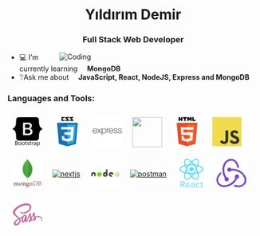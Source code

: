 <h1 align="center">Yıldırım Demir</h1>
    <h3 align="center">Full Stack Web Developer</h3>
    <img align="right" alt="Coding" width="400" src="https://cdn.dribbble.com/users/1162077/screenshots/3848914/programmer.gif">
    <ul>
        <li>💻 I’m currently learning <strong style="padding: 5px 10px; border-radius: 20px; background: rgba(255, 255, 255, 0.3); margin: 5px;">MongoDB</strong></li>
        <li>❔Ask me about <strong style="padding: 5px 10px; border-radius: 20px; background: rgba(255, 255, 255, 0.3); margin: 5px;">JavaScript, React, NodeJS, Express and MongoDB</strong></li>
    </ul>
    <p align="left">
    </p>
    <h3 align="left">Languages and Tools:</h3>
  <div style="display: flex; flex-wrap: wrap; align-items: center;">
    <a href="https://getbootstrap.com" target="_blank" rel="noreferrer" style="margin: 5px;">
        <img src="https://raw.githubusercontent.com/devicons/devicon/master/icons/bootstrap/bootstrap-plain-wordmark.svg" alt="bootstrap" width="60" height="60" style="margin: 5px;">
    </a>
    <a href="https://www.w3schools.com/css/" target="_blank" rel="noreferrer" style="margin: 5px;">
        <img src="https://raw.githubusercontent.com/devicons/devicon/master/icons/css3/css3-original-wordmark.svg" alt="css3" width="60" height="60" style="margin: 5px;">
    </a>
    <a href="https://expressjs.com" target="_blank" rel="noreferrer" style="margin: 5px;">
        <img src="https://raw.githubusercontent.com/devicons/devicon/master/icons/express/express-original-wordmark.svg" alt="express" width="60" height="60" style="margin: 5px;">
    </a>
    <a href="https://git-scm.com/" target="_blank" rel="noreferrer" style="margin: 5px;">
        <img src="https://www.vectorlogo.zone/logos/git-scm/git-scm-icon.svg" alt "git" width="60" height="60" style="margin: 5px;">
    </a>
    <a href="https://www.w3.org/html/" target="_blank" rel="noreferrer" style="margin: 5px;">
        <img src="https://raw.githubusercontent.com/devicons/devicon/master/icons/html5/html5-original-wordmark.svg" alt="html5" width="60" height="60" style="margin: 5px;">
    </a>
    <a href="https://developer.mozilla.org/en-US/docs/Web/JavaScript" target="_blank" rel="noreferrer" style="margin: 5px;">
        <img src="https://raw.githubusercontent.com/devicons/devicon/master/icons/javascript/javascript-original.svg" alt="javascript" width="60" height="60" style="margin: 5px;">
    </a>
    <a href="https://www.mongodb.com/" target="_blank" rel="noreferrer" style="margin: 5px;">
        <img src="https://raw.githubusercontent.com/devicons/devicon/master/icons/mongodb/mongodb-original-wordmark.svg" alt="mongodb" width="60" height="60" style="margin: 5px;">
    </a>
    <a href="https://nextjs.org/" target="_blank" rel="noreferrer" style="margin: 5px;">
        <img src="https://cdn.worldvectorlogo.com/logos/nextjs-2.svg" alt="nextjs" width="60" height="60" style="margin: 5px;">
    </a>
    <a href="https://nodejs.org" target="_blank" rel="noreferrer" style="margin: 5px;">
        <img src="https://raw.githubusercontent.com/devicons/devicon/master/icons/nodejs/nodejs-original-wordmark.svg" alt="nodejs" width="60" height="60" style="margin: 5px;">
    </a>
    <a href="https://postman.com" target="_blank" rel="noreferrer" style="margin: 5px;">
        <img src="https://www.vectorlogo.zone/logos/getpostman/getpostman-icon.svg" alt="postman" width="60" height="60" style="margin: 5px;">
    </a>
    <a href="https://reactjs.org/" target="_blank" rel="noreferrer" style="margin: 5px;">
        <img src="https://raw.githubusercontent.com/devicons/devicon/master/icons/react/react-original-wordmark.svg" alt="react" width="60" height="60" style="margin: 5px;">
    </a>
    <a href="https://redux.js.org" target="_blank" rel="noreferrer" style="margin: 5px;">
        <img src="https://raw.githubusercontent.com/devicons/devicon/master/icons/redux/redux-original.svg" alt="redux" width="60" height="60" style="margin: 5px;">
    </a>
    <a href="https://sass-lang.com" target="_blank" rel="noreferrer" style="margin: 5px;">
        <img src="https://raw.githubusercontent.com/devicons/devicon/master/icons/sass/sass-original.svg" alt="sass" width="60" height="60" style="margin: 5px;">
    </a>
</div>








